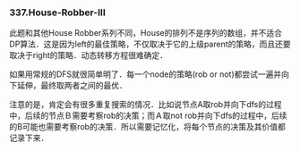 ### 337.House-Robber-III

此题和其他House Robber系列不同，House的排列不是序列的数组，并不适合DP算法．这是因为left的最佳策略，不仅取决于它的上级parent的策略，而且还要取决于right的策略．动态转移方程很难确定．

如果用常规的DFS就很简单明了．每一个node的策略(rob or not)都尝试一遍并向下延伸，最终取两者之间的最优．

注意的是，肯定会有很多重复搜索的情况．比如说节点A取rob并向下dfs的过程中，后续的节点Ｂ需要考察rob的决策；而Ａ取not rob并向下dfs的过程中，后续的B可能也需要考察rob的决策．所以需要记忆化，将每个节点的决策及其价值都记录下来．
